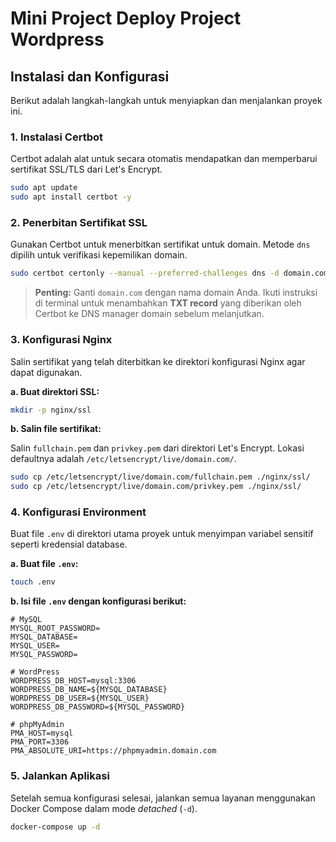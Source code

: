 # Mini Project Deploy Project Wordpress

[](https://opensource.org/licenses/MIT)

## Instalasi dan Konfigurasi

Berikut adalah langkah-langkah untuk menyiapkan dan menjalankan proyek ini.

### 1\. Instalasi Certbot

Certbot adalah alat untuk secara otomatis mendapatkan dan memperbarui sertifikat SSL/TLS dari Let's Encrypt.

```bash
sudo apt update
sudo apt install certbot -y
```

### 2\. Penerbitan Sertifikat SSL

Gunakan Certbot untuk menerbitkan sertifikat untuk domain. Metode `dns` dipilih untuk verifikasi kepemilikan domain.

```bash
sudo certbot certonly --manual --preferred-challenges dns -d domain.com
```

> **Penting:** Ganti `domain.com` dengan nama domain Anda. Ikuti instruksi di terminal untuk menambahkan **TXT record** yang diberikan oleh Certbot ke DNS manager domain sebelum melanjutkan.

### 3\. Konfigurasi Nginx

Salin sertifikat yang telah diterbitkan ke direktori konfigurasi Nginx agar dapat digunakan.

**a. Buat direktori SSL:**

```bash
mkdir -p nginx/ssl
```

**b. Salin file sertifikat:**

Salin `fullchain.pem` dan `privkey.pem` dari direktori Let's Encrypt. Lokasi defaultnya adalah `/etc/letsencrypt/live/domain.com/`.

```bash
sudo cp /etc/letsencrypt/live/domain.com/fullchain.pem ./nginx/ssl/
sudo cp /etc/letsencrypt/live/domain.com/privkey.pem ./nginx/ssl/
```

### 4\. Konfigurasi Environment

Buat file `.env` di direktori utama proyek untuk menyimpan variabel sensitif seperti kredensial database.

**a. Buat file `.env`:**

```bash
touch .env
```

**b. Isi file `.env` dengan konfigurasi berikut:**

```env
# MySQL
MYSQL_ROOT_PASSWORD=
MYSQL_DATABASE=
MYSQL_USER=
MYSQL_PASSWORD=

# WordPress
WORDPRESS_DB_HOST=mysql:3306
WORDPRESS_DB_NAME=${MYSQL_DATABASE}
WORDPRESS_DB_USER=${MYSQL_USER}
WORDPRESS_DB_PASSWORD=${MYSQL_PASSWORD}

# phpMyAdmin
PMA_HOST=mysql
PMA_PORT=3306
PMA_ABSOLUTE_URI=https://phpmyadmin.domain.com
```

### 5\. Jalankan Aplikasi

Setelah semua konfigurasi selesai, jalankan semua layanan menggunakan Docker Compose dalam mode _detached_ (`-d`).

```bash
docker-compose up -d
```
